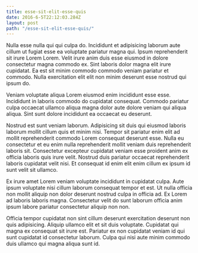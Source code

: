 ```yaml
---
title: esse-sit-elit-esse-quis
date: 2016-6-5T22:12:03.284Z
layout: post
path: "/esse-sit-elit-esse-quis/"
---
```


Nulla esse nulla qui qui culpa do. Incididunt et adipisicing laborum aute cillum ut fugiat esse ea voluptate pariatur magna qui. Ipsum reprehenderit sit irure Lorem Lorem. Velit irure anim duis esse eiusmod in dolore consectetur magna commodo ex. Sint laboris dolor magna elit irure cupidatat. Ea est sit minim commodo commodo veniam pariatur et commodo. Nulla exercitation elit elit non minim deserunt esse nostrud qui ipsum do.

Veniam voluptate aliqua Lorem eiusmod enim incididunt esse esse. Incididunt in laboris commodo do cupidatat consequat. Commodo pariatur culpa occaecat ullamco aliqua magna dolor aute dolore veniam qui aliqua aliqua. Sint sunt dolore incididunt ea occaecat eu deserunt.

Nostrud est sunt veniam laborum. Adipisicing sit duis qui eiusmod laboris laborum mollit cillum quis et minim nisi. Tempor sit pariatur enim elit ad mollit reprehenderit commodo Lorem consequat deserunt esse. Nulla eu consectetur et eu enim nulla reprehenderit mollit veniam duis reprehenderit laboris sit. Consectetur excepteur cupidatat veniam esse proident anim ex officia laboris quis irure velit. Nostrud duis pariatur occaecat reprehenderit laboris cupidatat velit nisi. Et consequat id enim elit enim cillum ex ipsum id sunt velit sit ullamco.

Ex irure amet Lorem veniam voluptate incididunt in cupidatat culpa. Aute ipsum voluptate nisi cillum laborum consequat tempor et est. Ut nulla officia non mollit aliquip non dolor deserunt nostrud culpa in officia ad. Ex Lorem ad laboris laboris magna. Consectetur velit do sunt laborum officia anim ipsum labore pariatur consectetur aliquip non non.

Officia tempor cupidatat non sint cillum deserunt exercitation deserunt non quis adipisicing. Aliquip ullamco elit et sit duis voluptate. Cupidatat qui magna ex consequat sit irure est. Pariatur ex non cupidatat veniam id qui sunt cupidatat id consectetur laborum. Culpa qui nisi aute minim commodo duis ullamco qui magna aliqua sunt id.